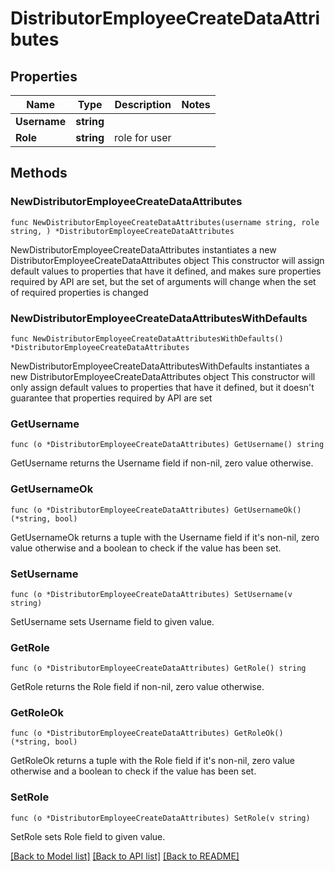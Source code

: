 # DistributorEmployeeCreateDataAttributes

## Properties

Name | Type | Description | Notes
------------ | ------------- | ------------- | -------------
**Username** | **string** |  | 
**Role** | **string** | role for user | 

## Methods

### NewDistributorEmployeeCreateDataAttributes

`func NewDistributorEmployeeCreateDataAttributes(username string, role string, ) *DistributorEmployeeCreateDataAttributes`

NewDistributorEmployeeCreateDataAttributes instantiates a new DistributorEmployeeCreateDataAttributes object
This constructor will assign default values to properties that have it defined,
and makes sure properties required by API are set, but the set of arguments
will change when the set of required properties is changed

### NewDistributorEmployeeCreateDataAttributesWithDefaults

`func NewDistributorEmployeeCreateDataAttributesWithDefaults() *DistributorEmployeeCreateDataAttributes`

NewDistributorEmployeeCreateDataAttributesWithDefaults instantiates a new DistributorEmployeeCreateDataAttributes object
This constructor will only assign default values to properties that have it defined,
but it doesn't guarantee that properties required by API are set

### GetUsername

`func (o *DistributorEmployeeCreateDataAttributes) GetUsername() string`

GetUsername returns the Username field if non-nil, zero value otherwise.

### GetUsernameOk

`func (o *DistributorEmployeeCreateDataAttributes) GetUsernameOk() (*string, bool)`

GetUsernameOk returns a tuple with the Username field if it's non-nil, zero value otherwise
and a boolean to check if the value has been set.

### SetUsername

`func (o *DistributorEmployeeCreateDataAttributes) SetUsername(v string)`

SetUsername sets Username field to given value.


### GetRole

`func (o *DistributorEmployeeCreateDataAttributes) GetRole() string`

GetRole returns the Role field if non-nil, zero value otherwise.

### GetRoleOk

`func (o *DistributorEmployeeCreateDataAttributes) GetRoleOk() (*string, bool)`

GetRoleOk returns a tuple with the Role field if it's non-nil, zero value otherwise
and a boolean to check if the value has been set.

### SetRole

`func (o *DistributorEmployeeCreateDataAttributes) SetRole(v string)`

SetRole sets Role field to given value.



[[Back to Model list]](../README.md#documentation-for-models) [[Back to API list]](../README.md#documentation-for-api-endpoints) [[Back to README]](../README.md)


